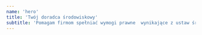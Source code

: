 ```yaml
---
name: 'hero'
title: 'Twój doradca środowiskowy'
subtitle: 'Pomagam firmom spełniać wymogi prawne  wynikające z ustaw środowiskowych.'
---
```

